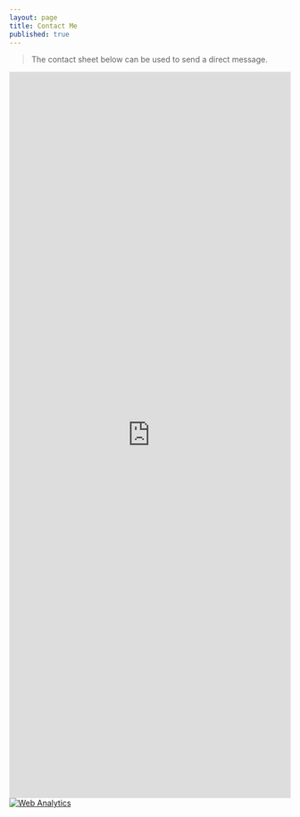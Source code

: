```yaml
---
layout: page
title: Contact Me
published: true
---
```


> The contact sheet below can be used to send a direct message.

<div class = "featured">
     <div class="container">
          <div class="row">
                    <center>
                    <iframe src="https://docs.google.com/forms/d/e/1FAIpQLSeCgU4g1v5dn0PZOhE-flnGjSdenPOlFNYxqy2fWHtLyBgvIQ/viewform?embedded=true" width="100%" height="1300" frameborder="0" marginheight="0" marginwidth="0">Loading...</iframe>
                    </center>
          </div>
     </div>
    <!-- Default Statcounter code for Heaton Website
http://howardheaton.tech -->
<script type="text/javascript">
var sc_project=11458818; 
var sc_invisible=1; 
var sc_security="c3a494a0"; 
</script>
<script type="text/javascript"
src="https://www.statcounter.com/counter/counter.js"
async></script>
<noscript><div class="statcounter"><a title="Web Analytics"
href="https://statcounter.com/" target="_blank"><img
class="statcounter"
src="https://c.statcounter.com/11458818/0/c3a494a0/1/"
alt="Web Analytics"></a></div></noscript>
<!-- End of Statcounter Code -->
  </div>
